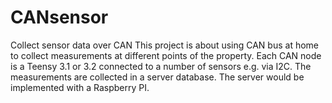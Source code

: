 # CANsensor
Collect sensor data over CAN
This project is about using CAN bus at home to collect measurements at different points of the property. Each CAN node is a Teensy 3.1 or 3.2 connected to a number of sensors e.g. via I2C. The measurements are collected in a server database. The server would be implemented with a Raspberry PI. 
